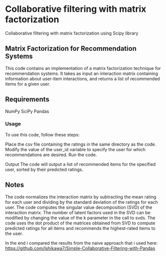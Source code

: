 # Collaborative filtering with matrix factorization
Collaborative filtering with matrix factorization using Scipy library

## Matrix Factorization for Recommendation Systems
This code contains an implementation of a matrix factorization technique for recommendation systems. It takes as input an interaction matrix containing information about user-item interactions, and returns a list of recommended items for a given user.

## Requirements
NumPy
SciPy
Pandas

### Usage
To use this code, follow these steps:

Place the csv file containing the ratings in the same directory as the code.
Modify the value of the user_id variable to specify the user for which recommendations are desired.
Run the code.

Output
The code will output a list of recommended items for the specified user, sorted by their predicted ratings.

## Notes
The code normalizes the interaction matrix by subtracting the mean rating for each user and dividing by the standard deviation of the ratings for each user.
The code computes the singular value decomposition (SVD) of the interaction matrix. The number of latent factors used in the SVD can be modified by changing the value of the k parameter in the call to svds.
The code uses the dot product of the matrices obtained from SVD to compute predicted ratings for all items and recommends the highest-rated items to the user.

In the end i compared the results from the naive approach that i used here: https://github.com/Ishikawa7/Simple-Collaborative-Filtering-with-Pandas
